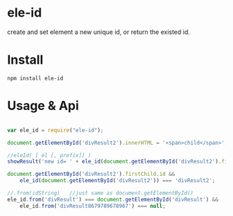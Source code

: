 # ele-id
create and set element a new unique id, or return the existed id.

# Install
```
npm install ele-id
```

# Usage & Api
```javascript

var ele_id = require("ele-id");

document.getElementById('divResult2').innerHTML = '<span>child</span>';

//eleId( [ el [, prefix]] )
showResult('new id= ' + ele_id(document.getElementById('divResult2').firstChild) + ', new id2= ' + ele_id(), 3);

document.getElementById('divResult2').firstChild.id &&
	ele_id(document.getElementById('divResult2')) === 'divResult2';

//.from(idString)	//just same as document.getElementById()
ele_id.from('divResult') === document.getElementById('divResult') &&
	ele_id.from('divResult8679789678967') === null;

```
